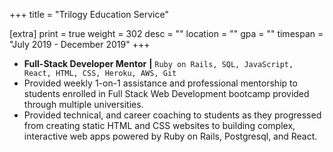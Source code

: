 +++
title = "Trilogy Education Service"

[extra]
print = true
weight = 302
desc = ""
location = ""
gpa = ""
timespan = "July 2019 - December 2019"
+++
* __Full-Stack Developer Mentor__ __\|__ `Ruby on Rails, SQL, JavaScript, React, HTML, CSS, Heroku, AWS, Git` 
* Provided weekly 1-on-1 assistance and professional mentorship to students enrolled in Full Stack Web Development bootcamp provided through multiple universities.
* Provided technical, and career coaching to students as they progressed from creating static HTML and CSS websites to building complex, interactive web apps powered by Ruby on Rails, Postgresql, and React.
